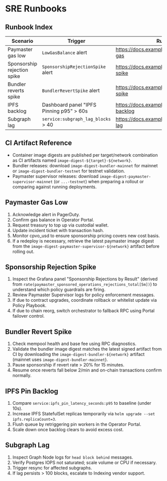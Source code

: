 # SRE Runbooks

## Runbook Index

| Scenario | Trigger | Runbook Link |
| -------- | ------- | ------------ |
| Paymaster gas low | `LowGasBalance` alert | https://docs.example.com/runbooks/paymaster-gas |
| Sponsorship rejection spike | `SponsorshipRejectionSpike` alert | https://docs.example.com/runbooks/rejection-spike |
| Bundler reverts spike | `BundlerRevertSpike` alert | https://docs.example.com/runbooks/revert-spike |
| IPFS backlog | Dashboard panel "IPFS Pinning p95" > 60s | https://docs.example.com/runbooks/ipfs-backlog |
| Subgraph lag | `service:subgraph_lag_blocks` > 40 | https://docs.example.com/runbooks/subgraph-lag |

## CI Artifact Reference

- Container image digests are published per target/network combination as CI artifacts named `image-digest-${target}-${network}`.
- Bundler releases: download `image-digest-bundler-mainnet` for mainnet or `image-digest-bundler-testnet` for testnet validation.
- Paymaster supervisor releases: download `image-digest-paymaster-supervisor-mainnet` (or `...-testnet`) when preparing a rollout or comparing against running deployments.

## Paymaster Gas Low

1. Acknowledge alert in PagerDuty.
2. Confirm gas balance in Operator Portal.
3. Request treasury to top up via custodial wallet.
4. Update incident ticket with transaction hash.
5. Monitor cpvo_usd to ensure sponsorship pricing covers new cost basis.
6. If a redeploy is necessary, retrieve the latest paymaster image digest from the `image-digest-paymaster-supervisor-${network}` artifact before rolling out.

## Sponsorship Rejection Spike

1. Inspect the Grafana panel "Sponsorship Rejections by Result" (derived from
   `rate(paymaster_sponsored_operations_rejections_total[5m])`) to understand
   which policy guardrails are firing.
2. Review Paymaster Supervisor logs for policy enforcement messages.
3. If due to contract upgrades, coordinate rollback or whitelist update via Policy Playbook.
4. If due to chain reorg, switch orchestrator to fallback RPC using Portal failover control.

## Bundler Revert Spike

1. Check mempool health and base fee using RPC diagnostics.
2. Validate the bundler image digest matches the latest signed artifact from CI by downloading the `image-digest-bundler-${network}` artifact (mainnet uses `image-digest-bundler-mainnet`).
3. Pause sponsorship if revert rate > 20% for 15 minutes.
4. Resume once reverts fall below 2/min and on-chain transactions confirm normally.

## IPFS Pin Backlog

1. Compare `service:ipfs_pin_latency_seconds:p95` to baseline (under 10s).
2. Increase IPFS StatefulSet replicas temporarily via `helm upgrade --set ipfs.replicaCount=3`.
3. Flush queue by retriggering pin workers in the Operator Portal.
4. Scale down once backlog clears to avoid excess cost.

## Subgraph Lag

1. Inspect Graph Node logs for `head block behind` messages.
2. Verify Postgres IOPS not saturated; scale volume or CPU if necessary.
3. Trigger resync for affected subgraphs.
4. If lag persists > 100 blocks, escalate to Indexing vendor support.
